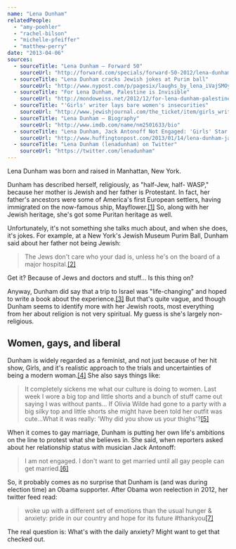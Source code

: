 ```yaml
---
name: "Lena Dunham"
relatedPeople:
  - "amy-poehler"
  - "rachel-bilson"
  - "michelle-pfeiffer"
  - "matthew-perry"
date: "2013-04-06"
sources:
  - sourceTitle: "Lena Dunham – Forward 50"
    sourceUrl: "http://forward.com/specials/forward-50-2012/lena-dunham/"
  - sourceTitle: "Lena Dunham cracks Jewish jokes at Purim ball"
    sourceUrl: "http://www.nypost.com/p/pagesix/laughs_by_lena_iVajSMOyyeR8NCpyli5B7M"
  - sourceTitle: "For Lena Dunham, Palestine is Invisible"
    sourceUrl: "http://mondoweiss.net/2012/12/for-lena-dunham-palestine-is-invisible.html"
  - sourceTitle: "'Girls' writer lays bare women's insecurities"
    sourceUrl: "http://www.jewishjournal.com/the_ticket/item/girls_writer_lays_bare_womens_insecurities_20120425/"
  - sourceTitle: "Lena Dunham – Biography"
    sourceUrl: "http://www.imdb.com/name/nm2501633/bio"
  - sourceTitle: "Lena Dunham, Jack Antonoff Not Engaged: 'Girls' Star Waiting For Gay Marriage Legalization"
    sourceUrl: "http://www.huffingtonpost.com/2013/01/14/lena-dunham-jack-anonoff-not-engaged_n_2473564.html"
  - sourceTitle: "Lena Dunham (lenadunham) on Twitter"
    sourceUrl: "https://twitter.com/lenadunham"
---
```


Lena Dunham was born and raised in Manhattan, New York.

Dunham has described herself, religiously, as "half-Jew, half- WASP," because her mother is Jewish and her father is Protestant. In fact, her father's ancestors were some of America's first European settlers, having immigrated on the now-famous ship, Mayflower.<a class="source-citation" href="#http://forward.com/specials/forward-50-2012/lena-dunham/" title="Lena Dunham – Forward 50">[1]</a> So, along with her Jewish heritage, she's got some Puritan heritage as well.

Unfortunately, it's not something she talks much about, and when she does, it's jokes. For example, at a New York's Jewish Museum Purim Ball, Dunham said about her father not being Jewish:

>The Jews don't care who your dad is, unless he's on the board of a major hospital.<a class="source-citation" href="#http://www.nypost.com/p/pagesix/laughs_by_lena_iVajSMOyyeR8NCpyli5B7M" title="Lena Dunham cracks Jewish jokes at Purim ball">[2]</a>

Get it? Because of Jews and doctors and stuff… Is this thing on?

Anyway, Dunham did say that a trip to Israel was "life-changing" and hoped to write a book about the experience.<a class="source-citation" href="#http://mondoweiss.net/2012/12/for-lena-dunham-palestine-is-invisible.html" title="For Lena Dunham, Palestine is Invisible">[3]</a> But that's quite vague, and though Dunham seems to identify more with her Jewish roots, most everything from her about religion is not very spiritual. My guess is she's largely non-religious.


## Women, gays, and liberal

Dunham is widely regarded as a feminist, and not just because of her hit show, Girls, and it's realistic approach to the trials and uncertainties of being a modern woman.<a class="source-citation" href="#http://www.jewishjournal.com/the_ticket/item/girls_writer_lays_bare_womens_insecurities_20120425/" title="&apos;Girls&apos; writer lays bare women&apos;s insecurities">[4]</a> She also says things like:

>It completely sickens me what our culture is doing to women. Last week I wore a big top and little shorts and a bunch of stuff came out saying I was without pants… If Olivia Wilde had gone to a party with a big silky top and little shorts she might have been told her outfit was cute…What it was really: 'Why did you show us your thighs'?<a class="source-citation" href="#http://www.imdb.com/name/nm2501633/bio" title="Lena Dunham – Biography">[5]</a>

When it comes to gay marriage, Dunham is putting her own life's ambitions on the line to protest what she believes in. She said, when reporters asked about her relationship status with musician Jack Antonoff:

>I am not engaged. I don't want to get married until all gay people can get married.<a class="source-citation" href="#http://www.huffingtonpost.com/2013/01/14/lena-dunham-jack-anonoff-not-engaged_n_2473564.html" title="Lena Dunham, Jack Antonoff Not Engaged: &apos;Girls&apos; Star Waiting For Gay Marriage Legalization">[6]</a>

So, it probably comes as no surprise that Dunham is (and was during election time) an Obama supporter. After Obama won reelection in 2012, her twitter feed read:

>woke up with a different set of emotions than the usual hunger & anxiety: pride in our country and hope for its future #thankyou<a class="source-citation" href="#https://twitter.com/lenadunham" title="Lena Dunham (lenadunham) on Twitter">[7]</a>

The real question is: What's with the daily anxiety? Might want to get that checked out.